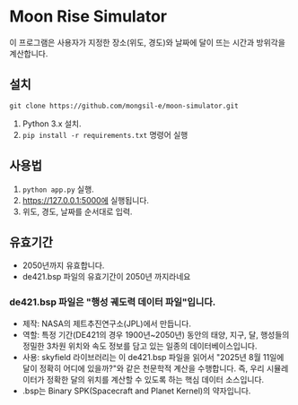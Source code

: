 # Moon Rise Simulator

이 프로그램은 사용자가 지정한 장소(위도, 경도)와 날짜에 달이 뜨는 시간과 방위각을 계산합니다.

## 설치
`git clone https://github.com/mongsil-e/moon-simulator.git`


1. Python 3.x 설치.
2. `pip install -r requirements.txt` 명령어 실행

## 사용법
1. `python app.py` 실행.
2. https://127.0.0.1:5000에 실행됩니다.
3. 위도, 경도, 날짜를 순서대로 입력.
   

## 유효기간
- 2050년까지 유효합니다.
- de421.bsp 파일의 유효기간이 2050년 까지라네요
  
### de421.bsp 파일은 "행성 궤도력 데이터 파일"입니다.
- 제작: NASA의 제트추진연구소(JPL)에서 만듭니다.
- 역할: 특정 기간(DE421의 경우 1900년~2050년) 동안의 태양, 지구, 달, 행성들의 정밀한 3차원 위치와 속도 정보를 담고 있는 일종의 데이터베이스입니다.
- 사용: skyfield 라이브러리는 이 de421.bsp 파일을 읽어서 "2025년 8월 11일에 달이 정확히 어디에 있을까?"와 같은 천문학적 계산을 수행합니다. 즉, 우리 시뮬레이터가 정확한 달의 위치를 계산할 수 있도록 하는 핵심 데이터 소스입니다.
- .bsp는 Binary SPK(Spacecraft and Planet Kernel)의 약자입니다.


